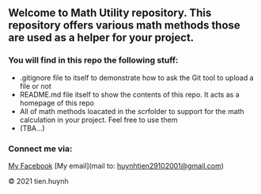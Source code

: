 ## Welcome to Math Utility repository. This repository offers various math methods those are used as a helper for your project.

### You will find in this repo the following stuff:
* .gitignore file to itself to demonstrate how to ask the Git tool to upload a file or not
* README.md file itself to show the contents of this repo. It acts as a homepage of this repo
* All of math methods loacated in  the *scr*folder to support for the math calculation in your project. Feel free to use them
* (TBA...)

### Connect me via:
[My Facebook](https://www.facebook.com/tien.huynhlethuy.it/)
[My email](mail to: huynhtien29102001@gmail.com)

© 2021 tien.huynh 